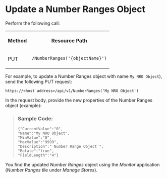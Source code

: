 <!-- loio139a6b2109904d0090a160b023ffb763 -->

# Update a Number Ranges Object



Perform the following call:


<table>
<tr>
<th valign="top">

Method



</th>
<th valign="top">

Resource Path



</th>
</tr>
<tr>
<td valign="top">

PUT



</td>
<td valign="top">

 `/NumberRanges('{objectName}')` 



</td>
</tr>
</table>



For example, to update a Number Ranges object with name `My NRO Object`\), send the following PUT request:

`https://<host address>/api/v1/NumberRanges('My NRO Object')`

In the request body, provide the new properties of the Number Ranges object \(example\):

> ### Sample Code:  
> ```
> {"CurrentValue":"0",
> "Name":"My NRO Object",
> "MinValue":"0",
> "MaxValue":"9999",
> "Description":" Number Range Object ",
> "Rotate":"true",
> "FieldLength":"4"}
> ```

You find the updated *Number Ranges* object using the *Monitor* application \(*Number Ranges* tile under *Manage Stores*\).

